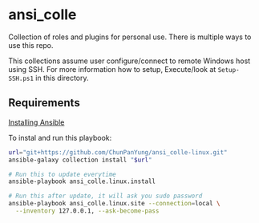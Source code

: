 ansi_colle
==========

Collection of roles and plugins for personal use.
There is multiple ways to use this repo.

This collections assume user configure/connect to remote Windows host using SSH.
For more information how to setup, Execute/look at `Setup-SSH.ps1` in this directory.

Requirements
------------

[Installing Ansible](https://docs.ansible.com/ansible/latest/installation_guide/intro_installation.html)

To instal and run this playbook:

```bash
url="git+https://github.com/ChunPanYung/ansi_colle-linux.git"
ansible-galaxy collection install "$url"

# Run this to update everytime
ansible-playbook ansi_colle.linux.install

# Run this after update, it will ask you sudo password
ansible-playbook ansi_colle.linux.site --connection=local \
  --inventory 127.0.0.1, --ask-become-pass
```
